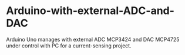 # Arduino-with-external-ADC-and-DAC
Arduino Uno manages with external ADC MCP3424 and DAC MCP4725 under control with PC for a current-sensing project.
